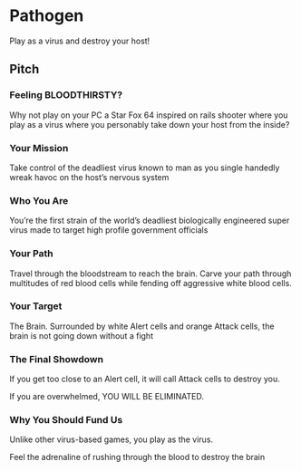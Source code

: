 # Pathogen
Play as a virus and destroy your host!

## Pitch

### Feeling BLOODTHIRSTY?

Why not play on your PC a Star Fox 64 inspired  on rails shooter where you play as a virus where you personably take down your host from the inside?

### Your Mission

Take control of the deadliest virus known to man as you single handedly wreak havoc on the host’s nervous system

### Who You Are

You’re the first strain of the world’s deadliest biologically engineered super virus made to target high profile government officials

### Your Path

Travel through the bloodstream to reach the brain. Carve your path through multitudes of red blood cells while fending off aggressive white blood cells.

### Your Target

The Brain. Surrounded by white Alert cells and orange Attack cells, the brain is not going down without a fight

### The Final Showdown

If you get too close to an Alert cell, it will call Attack cells to destroy you.

If you are overwhelmed, YOU WILL BE ELIMINATED.

### Why You Should Fund Us

Unlike other virus-based games, you play as the virus. 

Feel the adrenaline of rushing through the blood to destroy the brain
